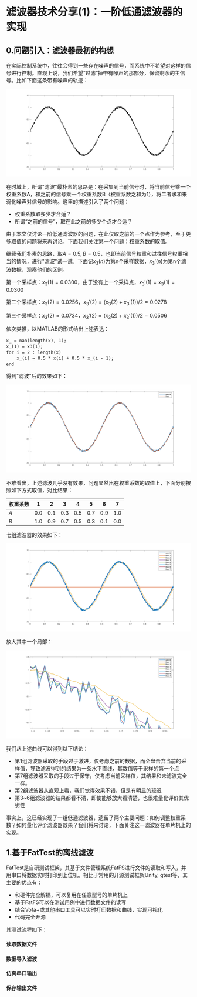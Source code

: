 # 滤波器技术分享(1)：一阶低通滤波器的实现



## 0.问题引入：滤波器最初的构想

在实际控制系统中，往往会得到一些存在噪声的信号，而系统中不希望对这样的信号进行控制。直观上说，我们希望“过滤”掉带有噪声的那部分，保留剩余的主信号。比如下面这条带有噪声的轨迹：

![controlTheory_sin3_traj](pics/controlTheory_sin3_traj.png)

在时域上，所谓"滤波"最朴素的思路是：在采集到当前信号时，将当前信号乘一个权重系数A，和之前的信号乘一个权重系数B（权重系数之和为1），将二者求和来弱化噪声对信号的影响。这里的描述引入了两个问题：

- 权重系数取多少才合适？
- 所谓“之前的信号”，取在此之前的多少个点才合适？

由于本文仅讨论一阶低通滤波器的问题，在此仅取之前的一个点作为参考，至于更多取值的问题将来再讨论。下面我们关注第一个问题：权重系数的取值。

继续我们朴素的思路，取$A=0.5,B=0.5$，也即当前信号权重和过往信号权重相当的情况，进行"滤波"试一试。下面记$x_3(n)$为第n个采样数据，$x_3'(n)$为第n个滤波数据，观察他们的区别。

第一个采样点：$x_3(1)=0.0300$，由于没有上一个采样点，$x_3'(1)=x_3(1)=0.0300$

第二个采样点：$x_3(2) = 0.0256$，$x_3'(2) = (x_3(2) + x_3'(1))/2=0.0278$

第三个采样点：$x_3(2) = 0.0734$，$x_3'(2) = (x_3(2) + x_3'(1))/2=0.0506$

依次类推，以MATLAB的形式给出上述表达：

```
x_ = nan(length(x), 1);
x_(1) = x3(1);
for i = 2 : length(x)
    x_(i) = 0.5 * x(i) + 0.5 * x_(i - 1);
end
```

得到"滤波"后的效果如下：

![controlTheory_filt_half](pics/controlTheory_filt_half.png)

不难看出，上述滤波几乎没有效果，问题显然出在权重系数的取值上，下面分别按照如下方式取值，对比结果：

| 权重系数 | 1    | 2    | 3    | 4    | 5    | 6    | 7    |
| -------- | ---- | ---- | ---- | ---- | ---- | ---- | ---- |
| $A$      | 0.0  | 0.1  | 0.3  | 0.5  | 0.7  | 0.9  | 1.0  |
| $B$      | 1.0  | 0.9  | 0.7  | 0.5  | 0.3  | 0.1  | 0.0  |

七组滤波器的效果如下：

![controlTheory_filt_comp](pics/controlTheory_filt_comp.png)

放大其中一个局部：

![controlTheory_filt_comp_scale](pics/controlTheory_filt_comp_scale.png)

我们从上述曲线可以得到以下结论：

- 第1组滤波器采取的手段过于激进，仅考虑之前的数据，而全盘舍弃当前的采样值，导致滤波得到的结果为一条水平直线，其数值等于采样的第一个点
- 第7组滤波器采取的手段过于保守，仅考虑当前采样值，其结果和未滤波完全一样。
- 第2组滤波器从直观上看，我们觉得效果不错，但是有明显的延迟
- 第3~6组滤波器的结果都看不清，即使能够放大看清楚，也很难量化评价其优劣性

事实上，这已经实现了一组低通滤波器，遗留了两个主要问题：如何调整权重系数？如何量化评价滤波器效果？我们将来讨论，下面关注这一滤波器在单片机上的实现。

## 1.基于FatTest的离线滤波

FatTest是自研测试框架，其基于文件管理系统FatFS进行文件的读取和写入，并用串口将数据实时打印到上位机。相比于常用的开源测试框架Unity, gtest等，其主要的优点有：

- 和硬件完全解耦，可以复用在任意型号的单片机上
- 基于FatFS可以在测试用例中进行数据文件的读写
- 结合Vofa+或其他串口工具可以实时打印数据和曲线，实现可视化
- 代码完全开源

其测试流程如下：

#### 读取数据文件



#### 数据导入滤波



#### 仿真串口输出



#### 保存输出文件



